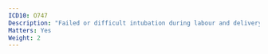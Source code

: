```yaml
---
ICD10: O747
Description: "Failed or difficult intubation during labour and delivery"
Matters: Yes
Weight: 2
---
```


